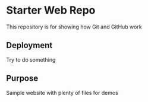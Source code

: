 # Starter Web Repo

This repository is for showing how Git and GitHub work

## Deployment

Try to do something

## Purpose

Sample website with plenty of files for demos
